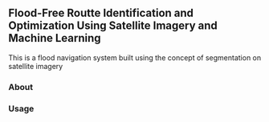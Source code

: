 ## Flood-Free Routte Identification and Optimization Using Satellite Imagery and Machine Learning

This is a flood navigation system built using the concept of segmentation on satellite imagery 
###  About
### Usage
